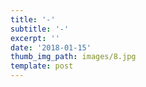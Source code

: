```yaml
---
title: '-'
subtitle: '-'
excerpt: ''
date: '2018-01-15'
thumb_img_path: images/8.jpg
template: post
---
```

